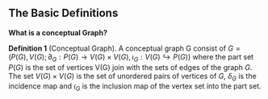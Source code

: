 ## The Basic Definitions

**What is a conceptual Graph?**

**Definition 1** (Conceptual Graph). A conceptual graph G consist of $G=(P(G), V(G); \partial_G:P(G) \rightarrow V(G)\times V(G), \iota_G: V(G) \hookrightarrow P(G) )$ where the part set $P(G)$ is the set of vertices V(G) join with the sets of edges of the graph $G$. The set $V(G) \times V(G)$ is the set of unordered pairs of vertices of $G$, $\delta_G$ is the incidence map and $\iota_G$ is the inclusion map of the vertex set into the part set.

